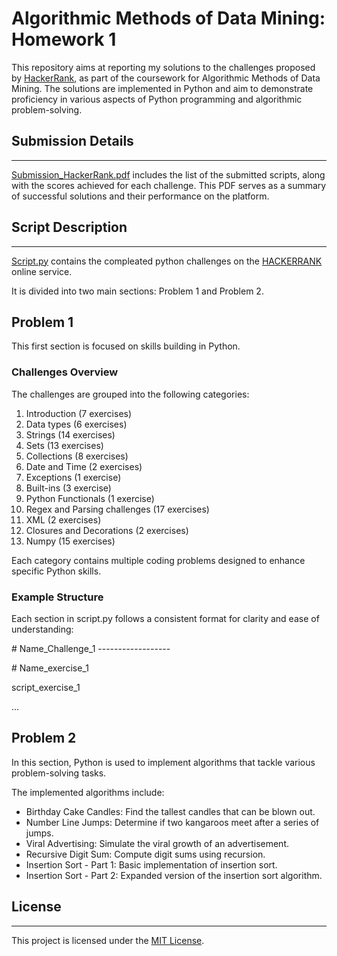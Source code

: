 # Algorithmic Methods of Data Mining: Homework 1
This repository aims at reporting my solutions to the challenges proposed by [HackerRank](https://www.hackerrank.com/), as part of the coursework for Algorithmic Methods of Data Mining. The solutions are implemented in Python and aim to demonstrate proficiency in various aspects of Python programming and algorithmic problem-solving.

## Submission Details
---------------------
[Submission_HackerRank.pdf](./Submission_HackerRank.pdf) includes the list of the submitted scripts, along with the scores achieved for each challenge. This PDF serves as a summary of successful solutions and their performance on the platform.

## Script Description
-----------
[Script.py](./script.py) contains the compleated python challenges on the [HACKERRANK](https://www.hackerrank.com/) online service.

It is divided into two main sections: Problem 1 and Problem 2.

## Problem 1

This first section is focused on skills building in Python.

### Challenges Overview

The challenges are grouped into the following categories:

 1. Introduction (7 exercises)
 2. Data types (6 exercises)
 3. Strings (14 exercises)
 4. Sets (13 exercises)
 5. Collections (8 exercises)
 6. Date and Time (2 exercises)
 7. Exceptions (1 exercise)
 8. Built-ins (3 exercise)
 9. Python Functionals (1 exercise)
 10. Regex and Parsing challenges (17 exercises)
 11. XML (2 exercises)
 12. Closures and Decorations (2 exercises)
 13. Numpy (15 exercises)

Each category contains multiple coding problems designed to enhance specific Python skills.


### Example Structure


Each section in script.py follows a consistent format for clarity and ease of understanding:

\# Name_Challenge_1 \-\-\-\-\-\-\-\-\-\-\-\-\-\-\-\-\-\-

\# Name_exercise_1

script_exercise_1

...


Problem 2 
---------------------
In this section, Python is used to implement algorithms that tackle various problem-solving tasks.

The implemented algorithms include:

* Birthday Cake Candles: Find the tallest candles that can be blown out.
* Number Line Jumps: Determine if two kangaroos meet after a series of jumps.
* Viral Advertising: Simulate the viral growth of an advertisement.
* Recursive Digit Sum: Compute digit sums using recursion.
* Insertion Sort - Part 1: Basic implementation of insertion sort.
* Insertion Sort - Part 2: Expanded version of the insertion sort algorithm.




## License
----------
This project is licensed under the [MIT License](./LICENSE).
